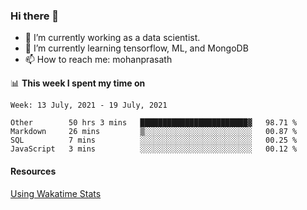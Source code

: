 ### Hi there 👋

- 🔭 I’m currently working as a data scientist.
- 🌱 I’m currently learning tensorflow, ML, and MongoDB
- 📫 How to reach me: mohanprasath

📊 **This week I spent my time on**
<!--START_SECTION:waka-->
```text
Week: 13 July, 2021 - 19 July, 2021

Other        50 hrs 3 mins   ████████████████████████▓   98.71 % 
Markdown     26 mins         ▒░░░░░░░░░░░░░░░░░░░░░░░░   00.87 % 
SQL          7 mins          ░░░░░░░░░░░░░░░░░░░░░░░░░   00.25 % 
JavaScript   3 mins          ░░░░░░░░░░░░░░░░░░░░░░░░░   00.12 % 
```
<!--END_SECTION:waka-->

#### Resources
[Using Wakatime Stats](https://github.com/marketplace/actions/waka-readme)
